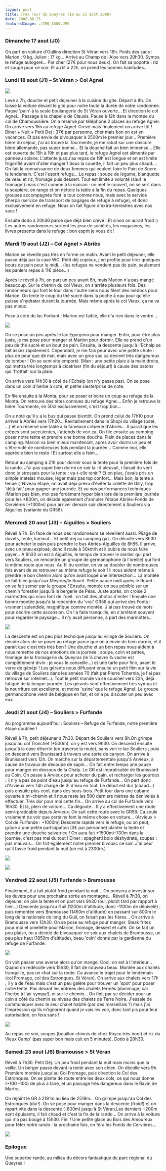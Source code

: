 ```yaml
---
layout: post
title: Trek Tour du Queyras (18 au 23 août 2008)
date: 2008-08-25
featuredImage: ./IMG_1500.JPG
---
```


### Dimanche 17 aout (J0)
On part en voiture d'Oullins direction St Véran vers 16h. Poids des sacs
: Marion : 9 kg, Julien : 17 kg... Arrivé au Champ de l'Alpe vers 20h30.
Sympa le refuge autogeré... Par cher (27€ pour nous deux). On fait sa
popotte : riz et soupe pour ce soir. Et au lit à 22h, on prend les
bonnes habitudes...

### Lundi 18 aout (J1) – St Véran > Col Agnel

![](./IMG_1446.JPG)

Levé à 7h, douche et petit dejeuner à la cuisine du gite. Départ à 8h.
On laisse la voiture devant le gite pour notre toute la durée de notre
randonnée. Pause 'pain' à la seule boulangerie de St Véran ouverte... Et
direction le col Agnel... Passage à la chapelle de Clausis. Pause à 12h
dans la montée du col de Chamoussière. On a reservé par téléphone 2
places au refuge Agnel. On arrive vers 15h au refuge Agnel. Crevé mais
finalement on arrive tôt ! Diner + Nuit + Petit Dej : 37€ par personne,
cher mais bon on est en vacances. Et pas envie de bivouaquer à 2500m le
premier jour... Première bière du séjour, j'ai as trouvé la Tourmente,
je me rabat sur une obscure bière allemande, pas super bonne... Et la
douche fait un bien immense... Elle est ouverte de 15h à 19h et pas plus
tard, le refuge Agnel est alimenté par panneau solaire. L'attente
jusqu'au repas de 19h est longue et on est limite frigorifié avant
d'aller manger ! Sous la couette, il fait un peu plus chaud.... On fait
la connaissance de deux femmes qui veulent faire le Pain de Sucre le
lendemain. C'est l'esprit refuge... Le repas : soupe de légume,
blanquette de veau et riz, fromage puis dessert. Tout est limite à
volonté (sauf le fromage!) mais c'est comme à la maison : on met le
couvert, on se sert dans la soupière, on range et on nettoie la table à
la fin du repas. Quelques groupes accompagnés font le tour comme nous,
mais avec le service Sherpa (service de transport de bagages de refuge à
refuge), et donc exclusivement en refuge. Nous on fait figure
d'extra-terrestres avec nos sacs !

Ensuite dodo à 20h30 parce que déjà bien crevé ! Et sinon on aurait
froid :) Les autres randonneurs sortent les jeux de sociétés, les
magasines, les livres présents dans le refuge : bon esprit je vous dit !

### Mardi 19 aout (J2) – Col Agnel > Abriès
Marion se réveille pas très en forme ce matin. Avant le petit déjeuner,
elle passe déjà par la case WC. Petit déj copieux, j'en profite pour
tirer quelques bouts de pain pour le midi... (les refuges ne vendent pas
de pain, seulement les paniers repas à 11€ pièce...)

Après le réveil à 7h, on part un peu avant 8h, mais Marion n'a pas mangé
beaucoup. Sur le chemin du col Vieux, on s'arrête plusieurs fois. Des
randonneurs qui font le tour dans l'autre sens nous filent des médocs
pour Marion. On tente le coup du thé sucré dans la poche à eau pour
qu'elle puisse s'hydrater durant la journée. Mais même après le col
Vieux, ça ne va pas mieux.

Pose à coté du lac Foréant : Marion est faible, elle n'a rien dans le
ventre....

![](./IMG_1447.JPG)

On se pose un peu après le lac Egorgeou pour manger. Enfin, pour être
plus juste, je me pose pour manger et Marion pour dormir. Elle ne prend
d'un peu de thé sucré et un bout de pain. Ensuite, la descente jusqu'à
l'Echalp se fait assez rapidement. Cependant, je me fais peur avec une
petite chute : plus de peur que de mal, mais avec un gros sac ça devient
très dangeureux de tomber ! On se sent vite emporté. Bilan : une petite
plaie à la main droite, qui mettra très longtemps à cicatriser (fin du
séjour!) à cause des batons qui 'frottait' sur la plaie.

On arrive vers 14h30 à côté de l'Echalp (on n'y passe pas). On se pose
dans un coin d'herbe à coté, et petite sieste/prise de note.

En file ensuite à la Monta, pour se poser et boire un coup au refuge de
la Monta. On retrouve des têtes connues du refuge Agnel... Enfin je
retrouve la bière Tourmente, en 50cl exclusivement, c'est trop bon...

On a noté qu'il y a le bus qui passe bientôt. On prend celui de 17h10
pour arriver à Abriès vers 17h20... Ravitaillement dans le Shopi du
village (paté, ...) et on réserve une table à la fameuse crêperie
d'Abriès... Il parait que les crêpes sont succulentes, j'attends de voir
ça. On file ensuite au camping poser notre tente et prendre une bonne
douche. Plein de places dans le camping. Marion va bien mieux
maintenant, après avoir dormi un peu et s'être vidé de nombreuses fois
pendant la journée... Comme moi, elle apprécie bien le resto ! Et
surtout elle a faim...

Retour au camping à 21h pour dormir sous la tente pour la première fois
de la rando. J'ai pas super bien dormi ce soir là : il pleuvait, i
faisait du vent donc je stressais pour la tente : va-t-elle tenir ? Et
en plus, j'avais pris un simple matelas mousse, léger mais pas top
confort... Mais bon, la tente a tenue :) Niveau étape, on avait déjà
prévu d'éviter la colette de Gilly, trop 'déjà fait' pour gagner une
journée. Et vu nos performances techniques (Marion pas bien, moi pas
forcément hyper bien lors de la première journée pour les +800m, on
décide également d'annuler l'étape Abriès-Fonds de Cervières (+1300m)
pour arriver demain soir directement à Souliers via Aiguilles (variante
du GR58).

### Mercredi 20 aout (J3) – Aiguilles > Souliers
Réveil à 7h. En face de nous des randonneurs se réveillent aussi. Pliage
de duvets, tente, karimat... Et petit dej au camping gaz. On décolle
vers 8h30 pour acheter le pain puis prendre le bus Abriès-Aiguilles de
8h55. Il arrive, avec un pneu explosé, donc il roule à 30km/h et il
oublie de nous faire payer... A 9h30 on est à Aiguilles, le temps de
trouver le sentier qui part vers Souliers, on rencontre un groupe de
germanophone (à l'oreille) qui font la même route que nous. Au fil du
sentier, on va se doubler de nombreuses fois avant de se retrouver au
même refuge le soir ! Il nous aident même à prendre le bon chemin alors
qu'on avait loupé une intersection... La montée se fait bien jusqu'aux
Meyries/le Rouet. Petite pause midi après le Rouet : on se fait semer
par le groupe ! Ensuite, montée un peu pénible sur un chemin forestier
jusqu'à la bergerie de Péas. Juste après, on croise 2 marmottes qui nous
font de l'oeil : on fait des photos d'enfer ! Ensuite une bonne montée
jusqu'à la rencontre du 'vrai' GR58 qui arrive des Fonts : vraiment
splendide, magnifique comme montée. J'ai pas trouvé de mots pour décrire
cette ascension. On l'a faite tranquille, en s'arrêtant souvent pour
regarder le paysage... Il n'y avait personne, à part des marmottes...

![](./IMG_1456.JPG)

La descente est un peu plus technique jusqu'au village de Souliers. On
décide alors de se poser au refuge parce que on a envie de bien dormir,
et il parait que c'est très très bon ! Une douche et un bon repas nous
aident à nous remettre de nos émotions de la journée : soupe, colin et
pattes, fromage de la fromagerie du Queyras (le ¼ chèvre ¾ vache est
complètement divin : je vous le conseille...) et une tarte pour finir,
avant le verre de génépi ! Les gérants nous diffusent ensuite un petit
film sur la vie du village de Souliers dans les années 70 (fait par
Pierre Tchernia, je l'ai pas retrouvé sur internet...). Tout le petit
monde va se coucher vers 22h, déjà fatigué de la longue journée. Les
gérants sont effectivement très sympa et la nourriture est excellente,
et moins 'usine' que le refuge Agnel. Le groupe germanophone vient de
belgique en fait, et on a pu discuter un peu avec eux.

### Jeudi 21 aout (J4) – Souliers > Furfande
Au programme aujourd'hui : Souliers – Refuge de Furfande, notre première
étape doublée !

Réveil à 7h, petit déjeuner à 7h30. Départ de Souliers vers 8h.On grimpe
jusqu'au col Tronchet (+500m), on y est vers 9h30. On descend ensuite
jusqu'à la case déserte (on traverse la route), sans voir le lac
Souliers ; puis on descend vers Brunissard à travers une sorte de
canyon. On arrive à Brunissard vers 12h. On marche sur la départementale
jusqu'à Arvieux, à cause de travaux de découpe de sapin... On fait entre
temps une pause pour manger en dessous de la Chalp. Le GR est
impraticable de Brunissard au Coin. On passe à Arvieux pour acheter du
pain, et recharger les gourdes : il n'y a pas de point d'eau jusqu'au
refuge de Furfande... On part donc d'Arvieux vers 14h chargé de 3l d'eau
en tout. Le début est dur (chaud...) puis ensuite plus cool, dans des
sous-bois. Petit tour dans une cabane ouverte à mi-chemin et il nous
reste les 500 derniers mètres de dénivelés à effectuer. Très dur pour
moi cette fin... On arrive au col de Furfande vers 16h30. Et là, plein
de voiture... Ca dégoute... Il y a effectivement une route
semi-praticable depuis Arvieux. On suit cette route avec le GR58. Ca
soule vraiement de voir que certains font la même chose en voiture...
(Arvieux > Col de Furfande : +1000m) Descente rapide vers le refuge, ou
on peut, grâce à une petite participation (3€ par personne) planter la
tente et prendre une douche salvatrice ! On aura fait +1500m/-700m dans
la journée, c'est pas mal du tout ! Diner : spaghetti bolo déshydraté,
soupes : pas mauvais... On fait également notre premier bivouac ce soir.
J'ai peur qu'il fasse froid pendant la nuit (on est à 2300m.)

![](./IMG_1493.JPG)

![](./IMG_1500.JPG)

### Vendredi 22 aout (J5) Furfande > Bramousse
Finalement, il a fait plutôt froid pendant la nuit... On pensera à
investir sur les duvets pour une prochaine sortie en montagne... Réveil
à 7h30, on déjeune, on plie la tente et on part vers 9h30 (oui, plutôt
tard par rapport à hier...) Descente jusqu'au Guil (1200m d'altitude,
donc -1100m de dénivelé) ; puis remontée vers Bramousse (1450m
d'altitude) en passant sur 800m le long de la nationale de long du Guil,
on faisait pas les fières... On arrive à Bramousse vers 13h30. On se
pose au refuge pour manger. Steak frites pour moi et omelette pour
Marion, fromage, dessert et café. On se fait un peu plaisir, on a décidé
de bivouaquer ce soir aux chalets de Bramousse, un peu plus haut (1850m
d'altitude), beau 'coin' donné par la gardienne du refuge de Furfande.

![](./IMG_1511.JPG)

On voit passer une averse alors qu'on mange. Cool, on est à
l'intérieur... Quand on redécolle vers 15h30, il fait de nouveau beau.
Montée aux chalets tranquille, pas un chat sur la route. Ca avance le
trajet pour le lendemain (col Fromage, col des Estronques, St Véran). On
arrive aux chalets vers 17h ; il y a de l'eau mais c'est un peu galère
pour trouver un 'spot' pour poser notre tente. Pas devant les entrées
des chalets fermés (dommage, car l'herbe à l'air sympa!), ni sur le
chemin... On finit par se décider pour un coin à côté du chemin au
niveau des chalets de Terre Noire. J'essaie de communiquer avec le seul
chalet habité (par des marseillais ?) mais j'ai l'impression qu'ils
m'ignorent quand je vais les voir, donc tant pis pour leur autorisation,
on fera sans !

![](./IMG_1512.JPG)

Au repas ce soir, soupes (bouillon chinois de chez Royco très bon!) et
riz du Vieux Camp' (pas super bon mais cuit en 5 minutes). Dodo à 20h30.

### Samedi 23 aout (J6) Bramousse > St Véran
Réveil à 7h30. Petit Déj. Un peu froid pendant la nuit mais moins que la
veille. Un berger passe devant la tente avec son chien. On décolle vers
9h. Première montée jusqu'au Col Fromage, puis direction le Col des
Estronques. On se plante de route entre les deux cols, ce qui nous donne
(+100 -100) de plus à faire, et un passage très dangereux dans le Ravin
de Martre.

On rejoint le GR à 2191m au lieu de 2519m... On grimpe jusqu'au Col des
Estronques (dur!). On se pose pour manger dans la descente (froid!) et
on repart vite dans la descente (-800m) jusqu'à St Véran.Les derniers
+200m sont épuisants, il fait chaud et c'est la fin de la rando... On
arrive à la voiture qui n'a pas bougé à 15h30. Fini ! Une petite glace
au Bois des Amoureux pour fêter notre rando : la prochaine fois, on fera
les Fonds de Cervières...

![](./IMG_1516.JPG)

### Epilogue
Une superbe rando, au milieu du décors fantastique du parc régional du
Queyras !
